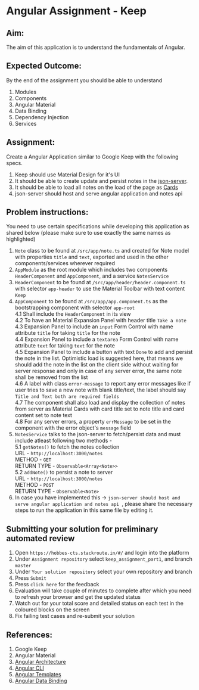 # Angular Assignment - Keep	
	
## Aim:	
	
The aim of this application is to understand the fundamentals of Angular.	
	
## Expected Outcome:	
	
By the end of the assignment you should be able to understand	
	
1.  Modules	
2.  Components	
3.  Angular Material	
4.  Data Binding	
5.  Dependency Injection	
6.  Services	
	
## Assignment:	
	
Create a Angular Application similar to Google Keep with the following specs.	
	
1.  Keep should use Material Design for it's UI	
2.  It should be able to create update and persist notes in the [json-server](https://www.npmjs.com/package/json-server).	
3.  It should be able to load all notes on the load of the page as [Cards](https://material.angular.io/components/card/overview)	
4.  json-server should host and serve angular application and notes api  

## Problem instructions:

You need to use certain specifications while developing this application as shared below (please make sure to use exactly the same names as highlighted)  

1. `Note` class to be found at `/src/app/note.ts` and created for Note model with properties `title` and `text`, exported and used in the other components/services wherever required
2. `AppModule` as the root module which includes two components `HeaderComponent` and `AppComponent`, and a service `NotesService`  
3. `HeaderComponent` to be found at `/src/app/header/header.component.ts` with selector `app-header` to use the Material Toolbar with text content `Keep`
4. `AppComponent` to be found at `/src/app/app.component.ts` as the bootstrapping component with selector `app-root`  
	4.1 Shall include the `HeaderComponent` in its view   
	4.2 To have an Material Expansion Panel with header title `Take a note`  
	4.3 Expansion Panel to include an `input` Form Control with name attribute `title` for taking `title` for the note   
	4.4 Expansion Panel to include a `textarea` Form Control with name attribute `text` for taking `text` for the note  
	4.5 Expansion Panel to include a button with text `Done` to add and persist the note in the list. Optimistic load is suggested here, that means we should add the note in the list on the client side without waiting for server response and only in case of any server error, the same note shall be removed from the list  
	4.6  A label with class `error-message` to report any error messages like if user tries to save a new note with blank title/text, the label should say `Title and Text both are required fields`  
	4.7 The component shall also load and display the collection of notes from server as Material Cards with card title set to note title and card content set to note text  
	4.8 For any server errors, a property `errMessage` to be set in the component with the error object's `message` field  
5. `NotesService` talks to the json-server to fetch/persist data and must include atleast following two methods -  
	5.1 `getNotes()` to fetch the notes collection  
	URL - `http://localhost:3000/notes`  
	METHOD - `GET`  
	RETURN TYPE - `Observable<Array<Note>>`  
	5.2 `addNote()` to persist a note to server  
	URL - `http://localhost:3000/notes`  
	METHOD - `POST`  
	RETURN TYPE - `Observable<Note>`  
6. In case you have implemented this -> `json-server should host and serve angular application and notes api `, please share the necessary steps to run the application in this same file  by editing it.  

## Submitting your solution for preliminary automated review  
1. Open `https://hobbes-cts.stackroute.in/#/` and login into the platform  
2. Under `Assignment repository` select `keep_assignment_part1`, and branch `master`
3. Under `Your solution repository` select your own repository and branch
4. Press `Submit`
5. Press `click here` for the feedback
6. Evaluation will take couple of minutes to complete after which you need to refresh your browser and get the updated status
7. Watch out for your total score and detailed status on each test in the coloured blocks on the screen
8. Fix failing test cases and re-submit your solution

## References:	
	
1.  Google Keep	
2.  Angular Material	
3.  [Angular Architecture](https://angular.io/guide/architecture)
4.  [Angular CLI](https://cli.angular.io/)	
5.  [Angular Templates](https://angular.io/guide/architecture#templates)	
6.  [Angular Data Binding](https://angular.io/guide/architecture#data-binding)	